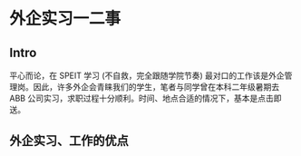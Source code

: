 # 外企实习一二事

## Intro

平心而论，在 SPEIT 学习 (不自救，完全跟随学院节奏) 最对口的工作该是外企管理岗。因此，许多外企会青睐我们的学生，笔者与同学曾在本科二年级暑期去 ABB 公司实习，求职过程十分顺利。时间、地点合适的情况下，基本是点击即送。

## 外企实习、工作的优点
